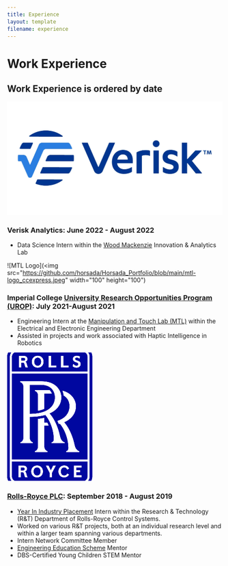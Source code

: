 ```yaml
---
title: Experience
layout: template
filename: experience
--- 
```


# Work Experience

## Work Experience is ordered by date

![Verisk Logo](/verisk-og-image.webp) 
### Verisk Analytics: June 2022 - August 2022
- Data Science Intern within the [Wood Mackenzie](https://www.woodmac.com/) Innovation & Analytics Lab

![MTL Logo](<img src="https://github.com/horsada/Horsada_Portfolio/blob/main/mtl-logo_ccexpress.jpeg" width="100" height="100") 
### Imperial College [University Research Opportunities Program (UROP)](https://www.imperial.ac.uk/urop/): July 2021-August 2021
- Engineering Intern at the [Manipulation and Touch Lab (MTL)](https://www.imperial.ac.uk/manipulation-touch/) within the Electrical and Electronic Engineering Department
- Assisted in projects and work associated with Haptic Intelligence in Robotics

![RR Logo](/Rolls_royce_holdings_logo.png) 
### [Rolls-Royce PLC](https://www.rolls-royce.com/): September 2018 - August 2019
- [Year In Industry Placement](https://www.etrust.org.uk/placements) Intern within the Research & Technology (R&T) Department of Rolls-Royce Control Systems.
- Worked on various R&T projects, both at an individual research level and within a larger team spanning various departments.
- Intern Network Committee Member
- [Engineering Education Scheme](https://www.etrust.org.uk/projects-age-13-17) Mentor
- DBS-Certified Young Children STEM Mentor



